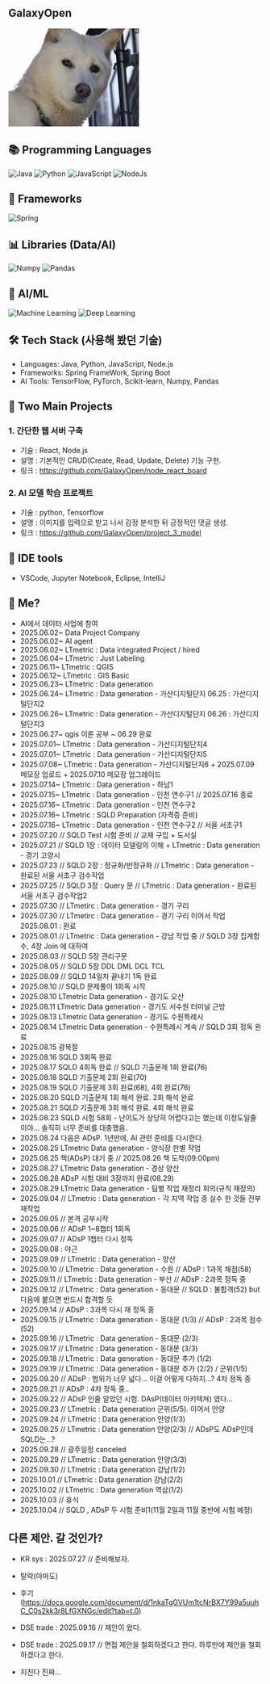 ## GalaxyOpen


<img src="https://github.com/GalaxyOpen/GalaxyOpen/blob/main/Dogbin.jpg?raw=true" alt="GalaxyOpen" />


## 📚 Programming Languages
![Java](https://img.shields.io/badge/Java-Language-red?logo=openjdk&style=flat-square)
![Python](https://img.shields.io/badge/Python-Language-blue?logo=python&style=flat-square)
![JavaScript](https://img.shields.io/badge/JavaScript-Language-yellow?logo=javascript&style=flat-square)
![NodeJs](https://img.shields.io/badge/NodeJs-Backend-green?logo=nodedotjs&style=flat-square)
<br>

## 🚀 Frameworks
![Spring](https://img.shields.io/badge/Spring-Framework-brightgreen?logo=spring&style=flat-square) 
<br>

## 📊 Libraries (Data/AI)
![Numpy](https://img.shields.io/badge/Numpy-Library-orange?logo=python&style=flat-square)
![Pandas](https://img.shields.io/badge/Pandas-Library-lightgrey?logo=pandas&style=flat-square)
<br>

## 🤖 AI/ML
![Machine Learning](https://img.shields.io/badge/Machine%20Learning-AI-purple?logo=ai&style=flat-square)
![Deep Learning](https://img.shields.io/badge/Deep%20Learning-AI-pink?logo=deepnote&style=flat-square)
<br>

## 🛠 Tech Stack (사용해 봤던 기술)
- Languages: Java, Python, JavaScript, Node.js
- Frameworks: Spring FrameWork, Spring Boot
- AI Tools: TensorFlow, PyTorch, Scikit-learn, Numpy, Pandas

## 🚀 Two Main Projects
### 1. 간단한 웹 서버 구축
- 기술 : React, Node.js
- 설명 : 기본적인 CRUD(Create, Read, Update, Delete) 기능 구현.
- 링크 : https://github.com/GalaxyOpen/node_react_board

### 2. AI 모델 학습 프로젝트 
- 기술 : python, Tensorflow
- 설명 : 이미지를 입력으로 받고 나서 감정 분석한 뒤 긍정적인 댓글 생성.
- 링크 : https://github.com/GalaxyOpen/project_3_model

## 🧰 IDE tools
- VSCode, Jupyter Notebook, Eclipse, IntelliJ

## 🎯 Me?
 - AI에서 데이터 사업에 참여
 - 2025.06.02~ Data Project Company
 - 2025.06.02~ AI agent
 - 2025.06.02~ LTmetric : Data integrated Project / hired
 - 2025.06.04~ LTmetric : Just Labeling
 - 2025.06.11~ LTmetric : QGIS
 - 2025.06.12~ LTmetric : GIS Basic
 - 2025.06.23~ LTmetric : Data generation
 - 2025.06.24~ LTmetric : Data generation - 가산디지털단지 06.25 : 가산디지털단지2
 - 2025.06.26~ LTmetric : Data generation - 가산디지털단지 06.26 : 가산디지털단지3
 - 2025.06.27~ qgis 이론 공부 ~ 06.29 완료
 - 2025.07.01~ LTmetric : Data generation - 가산디지털단지4
 - 2025.07.01~ LTmetric : Data generation - 가산디지털단지5
 - 2025.07.08~ LTmetric : Data generation - 가산디지털단지6 + 2025.07.09 메모장 업로드 + 2025.07.10 메모장 업그레이드
 - 2025.07.14~ LTmetric : Data generation - 하남1
 - 2025.07.15~ LTmetric : Data generation - 인천 연수구1 // 2025.07.16 종료
 - 2025.07.16~ LTmetric : Data generation - 인천 연수구2
 - 2025.07.16~ LTmetric : SQLD Preparation (자격증 준비)
 - 2025.07.16~ LTmetric : Data generation - 인천 연수구2 // 서울 서초구1
 - 2025.07.20 // SQLD Test 시험 준비 // 교재 구입 + 도서실
 - 2025.07.21 // SQLD 1장 : 데이터 모델링의 이해 + LTmetric : Data generation - 경기 고양시
 - 2025.07.23 // SQLD 2장 : 정규화/반정규화 // LTmetric : Data generation - 완료된 서울 서초구 검수작업
 - 2025.07.25 // SQLD 3장 : Query 문 // LTmetric : Data generation - 완료된 서울 서초구 검수작업2
 - 2025.07.30 // LTmetirc : Data generation - 경기 구리
 - 2025.07.30 // LTmetirc : Data generation - 경기 구리 이어서 작업 2025.08.01 : 완료
 - 2025.08.01 // LTmetric : Data generation - 강남 작업 중 // SQLD 3장 집계함수, 4장 Join 에 대하여
 - 2025.08.03 // SQLD 5장 관리구문
 - 2025.08.05 // SQLD 5장 DDL DML DCL TCL
 - 2025.08.09 // SQLD 14일차 끝내기 1독 완료
 - 2025.08.10 // SQLD 문제풀이 1회독 시작
 - 2025.08.10 LTmetric Data generation - 경기도 오산
 - 2025.08.11 LTmetric Data generation - 경기도 서수원 터미널 근방
 - 2025.08.13 LTmetric Data generation - 경기도 수원특례시
 - 2025.08.14 LTmetric Data generation - 수원특례시 계속 // SQLD 3회 정독 완료
 - 2025.08.15 광복절
 - 2025.08.16 SQLD 3회독 완료
 - 2025.08.17 SQLD 4회독 완료 // SQLD 기출문제 1회 완료(76)
 - 2025.08.18 SQLD 기출문제 2회 완료(70)
 - 2025.08.19 SQLD 기출문제 3회 완료(68), 4회 완료(76)
 - 2025.08.20 SQLD 기출문제 1회 해석 완료. 2회 해석 완료
 - 2025.08.21 SQLD 기출문제 3회 해석 완료. 4회 해석 완료
 - 2025.08.23 SQLD 시험 58회 - 난이도가 상당히 어렵다고는 했는데 이정도일줄이야... 솔직히 너무 준비를 대충했음.
 - 2025.08.24 다음은 ADsP. 1년만에, AI 관련 준비를 다시한다.
 - 2025.08.25 LTmetric Data generation - 양식장 판별 작업
 - 2025.08.25 책(ADsP) 대기 중 // 2025.08.26 책 도착(09:00pm)
 - 2025.08.27 LTmetric Data generation - 경상 양산
 - 2025.08.28 ADsP 시험 대비 3장까지 완료(08.29)
 - 2025.08.29 LTmetric Data generation - 팀별 작업 재정리 회의(규칙 재정의)
 - 2025.09.04 // LTmetric : Data generation - 각 지역 작업 중 실수 한 것들 전부 재작업
 - 2025.09.05 // 본격 공부시작
 - 2025.09.06 // ADsP 1~8챕터 1회독
 - 2025.09.07 // ADsP 1챕터 다시 정독
 - 2025.09.08 : 야근
 - 2025.09.09 // LTmetric : Data generation - 양산
 - 2025.09.10 // LTmetric : Data generation - 수원 // ADsP : 1과목 채점(58)
 - 2025.09.11 // LTmetric : Data generation - 부산 // ADsP : 2과목 정독 중
 - 2025.09.12 // LTmetric : Data generation - 동대문 // SQLD : 불합격(52) but 다음에 붙으면 반드시 합격할 듯
 - 2025.09.14 // ADsP : 3과목 다시 재 정독 중
 - 2025.09.15 // LTmetric : Data generation - 동대문 (1/3) // ADsP : 2과목 점수(52)
 - 2025.09.16 // LTmetric : Data generation - 동대문 (2/3)
 - 2025.09.17 // LTmetric : Data generation - 동대문 (3/3)
 - 2025.09.18 // LTmetric : Data generation - 동대문 추가 (1/2)
 - 2025.09.19 // LTmetric : Data generation - 동대문 추가 (2/2) / 군위(1/5)
 - 2025.09.20 // ADsP : 범위가 너무 넓다... 이걸 어떻게 다하지...? 4차 정독 중
 - 2025.09.21 // ADsP : 4차 정독 중..
 - 2025.09.22 // ADsP 인줄 알았던 시험. DAsP(데이터 아키텍쳐) 였다...
 - 2025.09.23 // LTmetric : Data generation 군위(5/5). 이어서 안양
 - 2025.09.24 // LTmetric : Data generation 안양(1/3)
 - 2025.09.25 // LTmetric : Data generation 안양(2/3) // ADsP도 ADsP인데 SQLD는...?
 - 2025.09.28 // 광주일정 canceled
 - 2025.09.29 // LTmetric : Data generation 안양(3/3)
 - 2025.09.30 // LTmetric : Data generation 강남(1/2)
 - 2025.10.01 // LTmetric : Data generation 강남(2/2)
 - 2025.10.02 // LTmetric : Data generation 역삼(1/2)
 - 2025.10.03 // 휴식
 - 2025.10.04 // SQLD , ADsP 두 시험 준비1(11월 2일과 11월 중반에 시험 예정)

## 다른 제안. 갈 것인가? 
- KR sys : 2025.07.27 // 준비해보자.
- 탈락(아마도)
- 후기 (https://docs.google.com/document/d/1nkaTgGVUm1tcNrBX7Y99a5uuhC_C0s2kk3r8LfGXNGc/edit?tab=t.0)

- DSE trade : 2025.09.16 // 제안이 왔다.
- DSE trade : 2025.09.17 // 면접 제안을 철회하겠다고 한다. 하루만에 제안을 철회하겠다고 한다.
- 지친다 진짜... 
